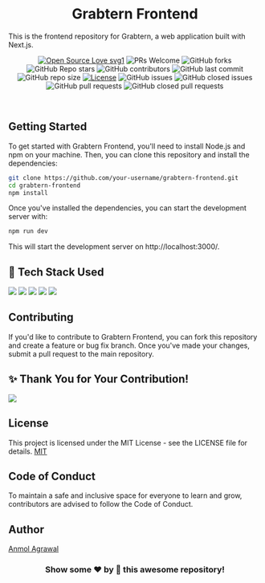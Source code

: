 <h1 align="center"> Grabtern Frontend</h1>
This is the frontend repository for Grabtern, a web application built with Next.js.
<br>


<div align="center">
 <p>

[![Open Source Love svg1](https://badges.frapsoft.com/os/v1/open-source.svg?v=103)](https://github.com/ellerbrock/open-source-badges/)
![PRs Welcome](https://img.shields.io/badge/PRs-welcome-brightgreen.svg?style=flat)
![GitHub forks](https://img.shields.io/github/forks/anmode/grabtern-frontend?style=flat&logo=github)
![GitHub Repo stars](https://img.shields.io/github/stars/anmode/grabtern-frontend?style=flat&logo=github)
![GitHub contributors](https://img.shields.io/github/contributors/anmode/grabtern-frontend)
![GitHub last commit](https://img.shields.io/github/last-commit/anmode/grabtern-frontend)
![GitHub repo size](https://img.shields.io/github/repo-size/anmode/grabtern-frontend)
[![License](https://img.shields.io/badge/License-MIT-green)](#license)
![GitHub issues](https://img.shields.io/github/issues/anmode/grabtern-frontend)
![GitHub closed issues](https://img.shields.io/github/issues-closed/anmode/grabtern-frontend)
![GitHub pull requests](https://img.shields.io/github/issues-pr/anmode/grabtern-frontend)
![GitHub closed pull requests](https://img.shields.io/github/issues-pr-closed/anmode/grabtern-frontend)
 </p>
 </div>
 <br>

## Getting Started

To get started with Grabtern Frontend, you'll need to install Node.js and npm on your machine. Then, you can clone this repository and install the dependencies:

```bash
git clone https://github.com/your-username/grabtern-frontend.git
cd grabtern-frontend
npm install

```

Once you've installed the dependencies, you can start the development server with:

```bash
npm run dev

```

This will start the development server on http://localhost:3000/.

## 🧰 Tech Stack Used 
<img src="https://img.shields.io/badge/next.js-000000?style=for-the-badge&logo=nextdotjs&logoColor=white">   <img src="https://img.shields.io/badge/MongoDB-4EA94B?style=for-the-badge&logo=mongodb&logoColor=white">   <img src="https://img.shields.io/badge/Docker-2CA5E0?style=for-the-badge&logo=docker&logoColor=white">   <img src="https://img.shields.io/badge/Node.js-339933?style=for-the-badge&logo=nodedotjs&logoColor=white">   <img src="https://img.shields.io/badge/GitHub%20CI/CD-222222?style=for-the-badge&logo=GitHub%20Pages&logoColor=white">


## Contributing

If you'd like to contribute to Grabtern Frontend, you can fork this repository and create a feature or bug fix branch. Once you've made your changes, submit a pull request to the main repository.

## ✨ Thank You for Your Contribution!
<a href="https://github.com/anmode/grabtern-frontend/graphs/contributors">
  <img src="https://contrib.rocks/image?repo=anmode/grabtern-frontend" />
</a>


## License

This project is licensed under the MIT License - see the LICENSE file for details.
[MIT](https://choosealicense.com/licenses/mit/)

## Code of Conduct

To maintain a safe and inclusive space for everyone to learn and grow, contributors are advised to follow the Code of Conduct.

## Author
[Anmol Agrawal](https://github.com/anmode)

<h3 align="center">Show some ❤️ by 🌟 this awesome repository!</h3>

